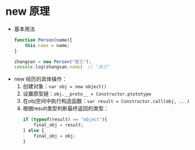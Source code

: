 # new 原理
- 基本用法
    ```javascript
    function Person(name){
        this.name = name;
    }
    
    zhangsan = new Person("张三");
    console.log(zhangsan.name)  // "张三"
    ```
- new 经历的具体操作：
    1. 创建对象：`var obj = new object()`
    2. 设置原型链：`obj.__proto__ = Constructor.ptototype`
    3. 在obj空间中执行构造函数：`var result = Constructor.call(obj, ...)`
    4. 根据result类型判断最终返回的类型：
        ```javascript
        if (typeof(result) == "object"){  
            final_obj = result;  
        } else {  
            final_obj = obj;
        }  
        ```